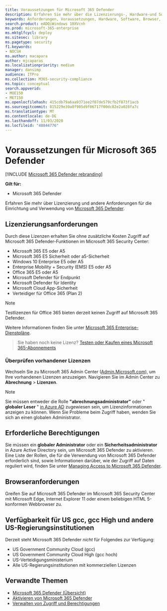 ```yaml
---
title: Voraussetzungen für Microsoft 365 Defender
description: Erfahren Sie mehr über die Lizenzierungs-, Hardware-und Softwareanforderungen und andere Konfigurationseinstellungen für Microsoft 365 Defender.
keywords: Anforderungen, Voraussetzungen, Hardware, Software, Browser, MTP, M365, Lizenz, E5, A5, EMS, kaufen
search.product: eADQiWindows 10XVcnh
ms.prod: microsoft-365-enterprise
ms.mktglfcycl: deploy
ms.sitesec: library
ms.pagetype: security
f1.keywords:
- NOCSH
ms.author: macapara
author: mjcaparas
ms.localizationpriority: medium
manager: dansimp
audience: ITPro
ms.collection: M365-security-compliance
ms.topic: conceptual
search.appverid:
- MOE150
- MET150
ms.openlocfilehash: 415cdb79a6aa9371ee2f07de579cfb2f873f1acb
ms.sourcegitcommit: 815229e39a0f905d9f06717f00dc82e2a028fa7c
ms.translationtype: MT
ms.contentlocale: de-DE
ms.lasthandoff: 11/03/2020
ms.locfileid: "48844776"
---
```

# <a name="microsoft-365-defender-prerequisites"></a>Voraussetzungen für Microsoft 365 Defender

[!INCLUDE [Microsoft 365 Defender rebranding](../includes/microsoft-defender.md)]


**Gilt für:**
- Microsoft 365 Defender

Erfahren Sie mehr über Lizenzierung und andere Anforderungen für die Einrichtung und Verwendung von [Microsoft 365 Defender](microsoft-threat-protection.md).

## <a name="licensing-requirements"></a>Lizenzierungsanforderungen
Durch diese Lizenzen erhalten Sie ohne zusätzliche Kosten Zugriff auf Microsoft 365 Defender-Funktionen im Microsoft 365 Security Center:

- Microsoft 365 E5 oder A5
- Microsoft 365 E5 Sicherheit oder a5-Sicherheit
- Windows 10 Enterprise E5 oder A5
- Enterprise Mobility + Security (EMS) E5 oder A5 
- Office 365 E5 oder A5
- Microsoft Defender für Endpunkt
- Microsoft Defender für Identity 
- Microsoft Cloud App-Sicherheit
- Verteidiger für Office 365 (Plan 2)

> [!NOTE]
> Testlizenzen für Office 365 bieten derzeit keinen Zugriff auf Microsoft 365 Defender.

Weitere Informationen finden Sie unter [Microsoft 365 Enterprise-Dienstpläne](https://www.microsoft.com/licensing/product-licensing/microsoft-365-enterprise).

> Sie haben noch keine Lizenz? [Testen oder Kaufen eines Microsoft 365-Abonnements](https://docs.microsoft.com/microsoft-365/commerce/try-or-buy-microsoft-365?view=o365-worldwide)

### <a name="check-your-existing--licenses"></a>Überprüfen vorhandener Lizenzen
Wechseln Sie zu Microsoft 365 Admin Center ([Admin.Microsoft.com](https://admin.microsoft.com/)), um Ihre vorhandenen Lizenzen anzuzeigen. Navigieren Sie im Admin Center zu **Abrechnung** > **Lizenzen**.

>[!NOTE]
> Sie müssen entweder die Rolle **"abrechnungsadministrator"** oder " **globaler Leser** " [in Azure AD](https://docs.microsoft.com/azure/active-directory/users-groups-roles/directory-assign-admin-roles#available-roles) zugewiesen sein, um Lizenzinformationen anzeigen zu können. Wenn Sie Probleme beim Zugriff haben, wenden Sie sich an einen globalen Administrator.

## <a name="required-permissions"></a>Erforderliche Berechtigungen
Sie müssen ein **globaler Administrator** oder ein **Sicherheitsadministrator** in Azure Active Directory sein, um Microsoft 365 Defender zu aktivieren. Eine Liste der Rollen, die für die Verwendung von Microsoft 365 Defender erforderlich sind, sowie Informationen darüber, wie der Zugriff auf Daten reguliert wird, finden Sie unter [Managing Access to Microsoft 365 Defender](mtp-permissions.md).

## <a name="browser-requirements"></a>Browseranforderungen
Greifen Sie auf Microsoft 365 Defender im Microsoft 365 Security Center mit Microsoft Edge, Internet Explorer 11 oder einem beliebigen HTML 5-konformen Webbrowser zu.

## <a name="availability-to-us-gcc-gcc-high-and-other-us-government-institutions"></a>Verfügbarkeit für US gcc, gcc High und andere US-Regierungsinstitutionen
Derzeit steht Microsoft 365 Defender *nicht* für Folgendes zur Verfügung:
- US Government Community Cloud (gcc)
- US Government Community Cloud High (gcc hoch)
- US-Verteidigungsministerium
- Alle US-Regierungsinstitutionen mit kommerziellen Lizenzen

## <a name="related-topics"></a>Verwandte Themen
- [Microsoft 365 Defender (Übersicht)](microsoft-threat-protection.md)
- [Aktivieren von Microsoft 365 Defender](mtp-enable.md)
- [Verwalten von Zugriff und Berechtigungen](mtp-permissions.md)
